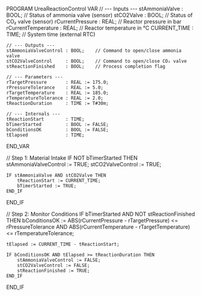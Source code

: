 PROGRAM UreaReactionControl
VAR
    // --- Inputs ---
    stAmmoniaValve       : BOOL;     // Status of ammonia valve (sensor)
    stCO2Valve           : BOOL;     // Status of CO₂ valve (sensor)
    rCurrentPressure     : REAL;     // Reactor pressure in bar
    rCurrentTemperature  : REAL;     // Reactor temperature in °C
    CURRENT_TIME         : TIME;     // System time (external RTC)

    // --- Outputs ---
    stAmmoniaValveControl : BOOL;    // Command to open/close ammonia valve
    stCO2ValveControl     : BOOL;    // Command to open/close CO₂ valve
    stReactionFinished    : BOOL;    // Process completion flag

    // --- Parameters ---
    rTargetPressure       : REAL := 175.0;
    rPressureTolerance    : REAL := 5.0;
    rTargetTemperature    : REAL := 185.0;
    rTemperatureTolerance : REAL := 2.0;
    tReactionDuration     : TIME := T#30m;

    // --- Internals ---
    tReactionStart        : TIME;
    bTimerStarted         : BOOL := FALSE;
    bConditionsOK         : BOOL := FALSE;
    tElapsed              : TIME;
END_VAR

// Step 1: Material Intake
IF NOT bTimerStarted THEN
    stAmmoniaValveControl := TRUE;
    stCO2ValveControl := TRUE;

    IF stAmmoniaValve AND stCO2Valve THEN
        tReactionStart := CURRENT_TIME;
        bTimerStarted := TRUE;
    END_IF
END_IF

// Step 2: Monitor Conditions
IF bTimerStarted AND NOT stReactionFinished THEN
    bConditionsOK := 
        ABS(rCurrentPressure - rTargetPressure) <= rPressureTolerance AND
        ABS(rCurrentTemperature - rTargetTemperature) <= rTemperatureTolerance;

    tElapsed := CURRENT_TIME - tReactionStart;

    IF bConditionsOK AND tElapsed >= tReactionDuration THEN
        stAmmoniaValveControl := FALSE;
        stCO2ValveControl := FALSE;
        stReactionFinished := TRUE;
    END_IF
END_IF
